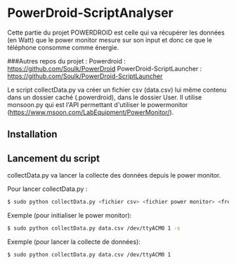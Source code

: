 # PowerDroid-ScriptAnalyser

Cette partie du projet POWERDROID est celle qui va récupérer les données (en Watt) que le power monitor mesure sur son input et donc ce que le téléphone consomme comme énergie.

###Autres repos du projet :
Powerdroid : https://github.com/Soulk/PowerDroid 
PowerDroid-ScriptLauncher : https://github.com/Soulk/PowerDroid-ScriptLauncher

Le script collectData.py va créer un fichier csv (data.csv) lui même contenu dans un dossier caché (.powerdroid), dans le dossier User. Il utilise monsoon.py qui est l'API permettant d'utiliser le powermonitor (https://www.msoon.com/LabEquipment/PowerMonitor/).

## Installation

## Lancement du script
collectData.py va lancer la collecte des données depuis le power monitor.

Pour lancer collectData.py :
```sh
$ sudo python collectData.py <fichier csv> <fichier power monitor> <fréquence en seconde> <option -s> 
```
Exemple (pour initialiser le power monitor):
```sh
$ sudo python collectData.py data.csv /dev/ttyACM0 1 -s 
```
Exemple (pour lancer la collecte de données):
```sh
$ sudo python collectData.py data.csv /dev/ttyACM0 1 
```



